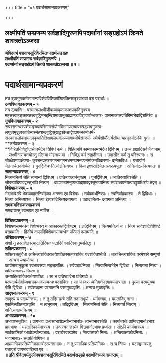 +++
title = "०१ पदार्थसामान्यप्रकरणम्"

+++


## लक्ष्मीपतिं सम्प्रणम्य सर्वज्ञादिगुरूनपि पदार्थानां सङ्ग्रहोऽयं क्रियते शास्त्रतोऽञ्जसा

**श्रीवेदगर्भ पद्मनाभसूरिविरचितः पदार्थसङ्ग्रहः  
लक्ष्मीपतिं सम्प्रणम्य सर्वज्ञादिगुरूनपि ।  
पदार्थानां सङ्ग्रहोऽयं क्रियते शास्त्रतोऽञ्जसा ॥ १॥**

# पदार्थसामान्यप्रकरणं

तत्र द्रव्यगुणकर्मसामान्यविशेषविशिष्टांशिशक्तिसादृश्याभावा दश पदार्थाः ॥  
**द्रव्यविभागप्रकरणम् – १**   
तत्र द्रव्याणि । परमात्मलक्ष्मीजीवाव्याकृताकाशप्रकृतिगुणत्रय  
महत्तत्त्वाहङ्कारतत्त्वबुद्धिमनइन्द्रियमात्राभूतब्रह्माण्डाविद्यावर्णान्धकार- वासनाकालप्रतिबिम्बभेदाद्विंशतिरेव ॥  
**गुणविभागप्रकरणम् - २**   
रूपरसगन्धस्पर्शसङ्ख्यापरिमाणसंयोगविभागपरत्वापरत्वद्रवत्वगुरुत्व- लघुत्वमृदुत्वकाठिन्यस्नेहशब्दबुद्धिसुखदुःखेच्छाद्वेषप्रयत्नधर्माधर्म-  
संस्कारालोकशमदमकृपातितिक्षाबलभयलज्जागाम्भीर्यसौन्दर्य- स्थैर्यशौर्यौदार्यसौभाग्यप्रभृतयोऽनेके गुणाः ॥  
**कर्मप्रकरणम् – ३  
**विहितनिषिद्धोदासीनभेदेन त्रिविधं कर्म । विहितमपि काम्याकाम्यभेदेन द्विविधम् । तच्च ब्रह्मादिसर्वजीवानाम् । लक्ष्मीनारायणयोस्तु लीलया मोहनाय वा । निषिद्धं कर्म रुद्रादीनाम् । उदासीनं कर्म तु परिस्पन्दः । स चोत्क्षेपणापक्षेपणा- कुश्चनप्रसरणगमनागमनभ्रमणवमनवपनभोजनविदारणा- द्यनेकविधः । यथायोगं चेतनाचेतनयोर्धर्मः । पुनर्द्विविधः नित्योऽनित्यश्च । नित्य ईश्वरादिचेतनस्वरूपभूतः । अनित्योऽ-नित्यगतः ॥  
**सामान्यप्रकरणम् - ४**  
नित्यमनित्यं चेति सामान्यं द्विविधम् । प्रतिव्यक्त्यनंनुगतम् । पुनर्द्विविधम् । जातिरुपाधिश्चेति । जीवत्वादियावद्वस्तुभावि नित्यम् । ब्राह्मणत्वमनुष्यत्वाद्ययावद्वस्तुभाव्यनित्यं सर्वज्ञत्वप्रमेयत्वाद्युपाधिरपि तद्वत् ॥  
**विशेषप्रकरणम् – ५**  
भेदाभावेऽपि भेदव्यवहारनिर्वाहका अनन्ता एव विशेषाः । सर्वपदार्थनिष्ठाः । स्वनिर्वाहकाश्च । ते द्विविधाः । नित्या अनित्याश्च । नित्या ईश्वरादिनित्यद्रव्यगताः । घटाद्यनित्य- द्रव्यगता अनित्याः ॥  
**समवायनिराकरणप्रकरणं**  
समवायस्तु स्वरूपत एव नास्ति ॥

**विशिष्टप्रकरणम् – ६**  
विशेषणसम्बन्धेन विशेष्यस्य य आकारस्तद्विशिष्टम् । तत्द्विविधम् । नित्यमनित्यं च । नित्यं सार्वज्ञादिविशिष्टं परब्रह्मादि । द्वितीयं दण्डादिविशेषणसम्बन्धेन परिणतं दण्ड्यादि ॥  
**अंशिप्रकरणम् – ७**  
अंशी तु हस्तवितस्त्याद्यतिरिक्तः पटादिर्गगनादिश्वानुभवसिद्धः ।  
**शक्तिप्रकरणम् - ८**  
शक्तिश्चतुर्विधा अचिन्त्यशक्तिराधयेशक्तिस्सहजशक्तिः पदशक्तिश्चेति । तत्राचिन्त्यशक्तिः परमेश्वरे सम्पूर्णा । अन्यत्र यथायोग्या ।  
कार्यमात्रानुकूला स्वभावरूपा सहजशक्तिः । सर्वपदार्थनिष्ठा । नित्यानित्यभेदेन द्विविधा । नित्यगता नित्या । अनित्यगताऽ- नित्या ॥  
अन्याहितशक्तिराधेयशक्तिः । सा च प्रतिष्ठादिना प्रतिमादौ ॥  
पदपदार्थयोर्वाच्यवाचकभावसम्बन्धः पदशक्तिः । सा च स्वर-ध्वनिवर्णपदवाक्यमात्रगता । मुख्या परममुख्या चेति द्विविधा । सर्वशब्दानां परमात्मनि परममुख्यवृत्तिः । अन्यत्र मुख्यवृत्तिः ॥  
**सादृश्यप्रकरणम् - ९**  
सादृश्यं च पदार्थान्तरम् । न तु तद्भिन्नत्वे सति तद्गतभूयो - धर्मवत्त्वम् । यमलादिषु नाना । एकनिरूपितमपरवृत्ति । न त्वनुगतम् । तद्द्विविधम् ॥ नित्यमनित्यं चेति । नित्यगतं नित्यम् । अनित्यगतमनित्यम् ॥  
**अभावप्रकरणम् - १०**  
अभावश्चतुर्विधः । प्रागभावः प्रध्वंसाभावोऽन्योन्याभावोऽ- त्यन्ताभावश्चेति । कार्योत्पत्तेः प्राग्विद्यमानोऽभावः प्रागभावः । महदादिकार्यमात्रस्य । उत्पत्त्यनन्तरमेव विद्यमानोऽभावः प्रध्वंसः । सोऽपि कार्यमात्रस्य ॥  
सार्वकालिकोऽभावोऽन्योन्याभावः । पदार्थस्वरूपमेव । नित्यात्मको नित्यः । अनित्यात्मकोऽनित्यः । भावाभावाऽ- सत्प्रतियोगिश्च ॥   
अप्रामाणिकप्रतियोगिकाभावोऽत्यन्ताभावः । न तु प्रामाणिक प्रतियोगिकः । स च नित्यः । घटाद्यभावस्तु यथायथं प्रागभावादिरूप एव ॥  
**॥ इति श्रीवेदगर्भकुलीनपद्मनाभसूरिविरचिते पदार्थसङ्ग्रहे पदार्थनिरूपणं समाप्तम् ॥**


